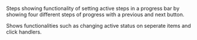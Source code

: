 Steps showing functionality of setting active steps in a progress bar by showing four different steps of progress with a previous and next button. 

Shows functionalities such as changing active status on seperate items and click handlers. 
